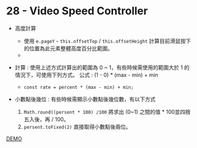# 28 - Video Speed Controller

- 高度計算
    - 使用 `e.pageY` - `this.offsetTop` / `this.offsetHeight` 計算目前滑鼠按下的位置為此元素整體高度百分比範圍。
    - 

- 計算 : 使用上述方式計算出的範圍為 0 ~ 1，有些時候需使用的範圍大於 1 的情況下，可使用下列方式。
     公式 : (1 - 0) * (max - min) + min
    - `const rate = percent * (max - min) + min;`

- 小數點後幾位 : 有些時候需顯示小數點後幾位數，有以下方式
    1. `Math.round((persent * 100) /100` 將求出 (0~1) 之間的值 * 100並四捨五入後，再 / 100。
    1. `persent.toFixed(2)` 直接取得小數點後兩位。

[DEMO](https://gn00678465.github.io/JavaScript_30_exercise/28%20-%20Video%20Speed%20Controller/index-EXERCISE.html)